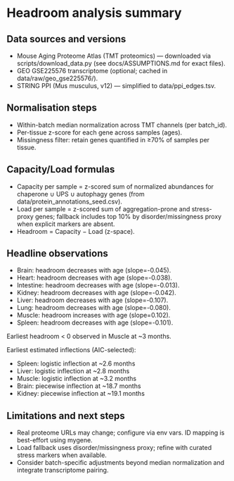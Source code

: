 # Headroom analysis summary

## Data sources and versions

- Mouse Aging Proteome Atlas (TMT proteomics) — downloaded via scripts/download_data.py (see docs/ASSUMPTIONS.md for exact files).
- GEO GSE225576 transcriptome (optional; cached in data/raw/geo_gse225576/).
- STRING PPI (Mus musculus, v12) — simplified to data/ppi_edges.tsv.

## Normalisation steps

- Within-batch median normalization across TMT channels (per batch_id).
- Per-tissue z-score for each gene across samples (ages).
- Missingness filter: retain genes quantified in ≥70% of samples per tissue.

## Capacity/Load formulas

- Capacity per sample = z-scored sum of normalized abundances for chaperone ∪ UPS ∪ autophagy genes (from data/protein_annotations_seed.csv).
- Load per sample = z-scored sum of aggregation-prone and stress-proxy genes; fallback includes top 10% by disorder/missingness proxy when explicit markers are absent.
- Headroom = Capacity − Load (z-space).

## Headline observations

- Brain: headroom decreases with age (slope=-0.045).
- Heart: headroom decreases with age (slope=-0.038).
- Intestine: headroom decreases with age (slope=-0.013).
- Kidney: headroom decreases with age (slope=-0.042).
- Liver: headroom decreases with age (slope=-0.107).
- Lung: headroom decreases with age (slope=-0.080).
- Muscle: headroom increases with age (slope=0.102).
- Spleen: headroom decreases with age (slope=-0.101).

Earliest headroom < 0 observed in Muscle at ~3 months.

Earliest estimated inflections (AIC-selected):
- Spleen: logistic inflection at ~2.6 months
- Liver: logistic inflection at ~2.8 months
- Muscle: logistic inflection at ~3.2 months
- Brain: piecewise inflection at ~18.7 months
- Kidney: piecewise inflection at ~19.1 months

## Limitations and next steps

- Real proteome URLs may change; configure via env vars. ID mapping is best-effort using mygene.
- Load fallback uses disorder/missingness proxy; refine with curated stress markers when available.
- Consider batch-specific adjustments beyond median normalization and integrate transcriptome pairing.

